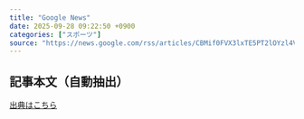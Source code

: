 ```yaml
---
title: "Google News"
date: 2025-09-28 09:22:50 +0900
categories: ["スポーツ"]
source: "https://news.google.com/rss/articles/CBMif0FVX3lxTE5PT2lOYzl4VW4zdVo5bHhUQmZaZ204T2xfX2N3c2d4VW80dU5KTHRmVGlXQlFTM2JMcTZLZW9UM21LdGtuZlMwaGJTaThtQlpDTEZLWWxxN2RuV1hjcEJ3RGJEajV3ZjhvUkE3SHBVYy1vLU53bG43eVpNY1prc2s?oc=5"
---
```


## 記事本文（自動抽出）
<body class="y0K44d EA71Tc" id="readabilityBody"></body>

[出典はこちら](https://news.google.com/rss/articles/CBMif0FVX3lxTE5PT2lOYzl4VW4zdVo5bHhUQmZaZ204T2xfX2N3c2d4VW80dU5KTHRmVGlXQlFTM2JMcTZLZW9UM21LdGtuZlMwaGJTaThtQlpDTEZLWWxxN2RuV1hjcEJ3RGJEajV3ZjhvUkE3SHBVYy1vLU53bG43eVpNY1prc2s?oc=5)
